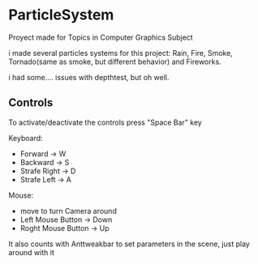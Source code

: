 # ParticleSystem

Proyect made for Topics in Computer Graphics Subject

i made several particles systems for this project: Rain, Fire, Smoke, Tornado(same as smoke, but different behavior) and Fireworks.

i had some.... issues with depthtest, but oh well.

<h2>Controls</h2>
<p>To activate/deactivate the controls press "Space Bar" key</p>

<p>Keyboard:</p>
<ul>
<li>Forward -> W</li>
<li>Backward -> S</li>
<li>Strafe Right -> D</li>
<li>Strafe Left -> A</li>
</ul>

<p>Mouse:</p>
<ul>
<li>move to turn Camera around</li>
<li>Left Mouse Button -> Down</li>
<li>Roght Mouse Button -> Up</li>
</ul>

<p>It also counts with Anttweakbar to set parameters in the scene, just play around with it</p>

